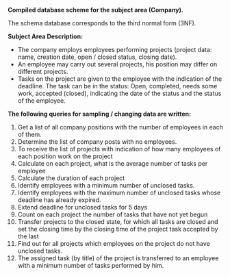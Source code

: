 <p><b>Compiled database scheme for the subject area (Company).</b></p>
<p>The schema database corresponds to the third normal form (3NF).</p>
<b>Subject Area Description:</b>
<ul>
<li>The company employs employees performing projects (project data: name, creation date, open / closed status, closing date).</li>
<li>An employee may carry out several projects, his position may differ on different projects.</li>
<li>Tasks on the project are given to the employee with the indication of the deadline. The task can be in the status: Open, completed, needs some work, accepted (closed), indicating the date of the status and the status of the employee.</li>
</ul>

<b>The following queries for sampling / changing data are written:</b>
<ol>
  <li>
Get a list of all company positions with the number of employees in each of them.</li>
  <li>
Determine the list of company posts with no employees.</li>
  <li>
To receive the list of projects with indication of how many employees of each position work on the project</li>
  <li>
Calculate on each project, what is the average number of tasks per employee</li>
  <li>
Calculate the duration of each project</li>
  <li>
Identify employees with a minimum number of unclosed tasks.</li>
  <li>
Identify employees with the maximum number of unclosed tasks whose deadline has already expired.</li>
  <li>
Extend deadline for unclosed tasks for 5 days</li>
  <li>
Count on each project the number of tasks that have not yet begun</li>
  <li>
Transfer projects to the closed state, for which all tasks are closed and set the closing time by the closing time of the project task accepted by the last</li>
  <li>
Find out for all projects which employees on the project do not have unclosed tasks.</li>
  <li>
The assigned task (by title) of the project is transferred to an employee with a minimum number of tasks performed by him.</li>
</ol>
